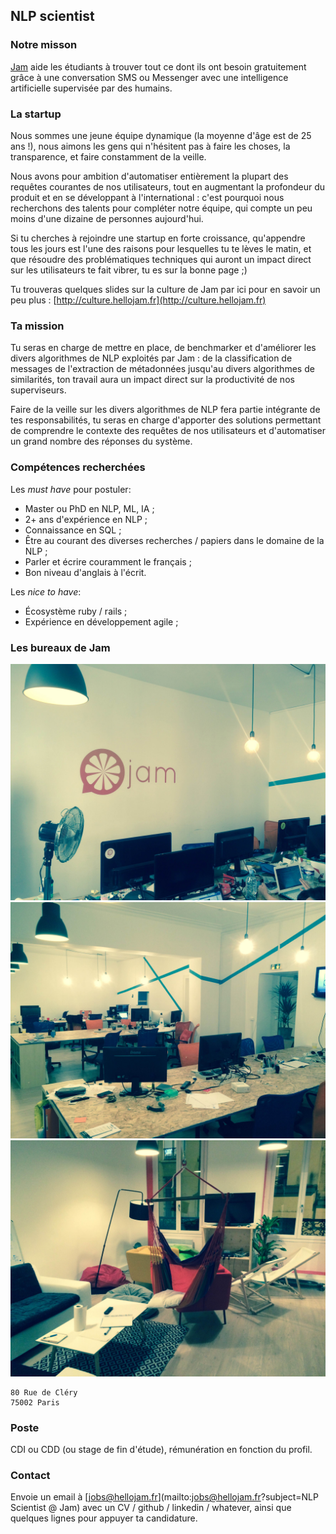 ## NLP scientist

### Notre misson

[Jam](https://hellojam.fr) aide les étudiants à trouver tout ce dont ils ont besoin gratuitement grâce
à une conversation SMS ou Messenger avec une intelligence artificielle
supervisée par des humains.

### La startup

Nous sommes une jeune équipe dynamique (la moyenne d'âge est de 25 ans !), nous
aimons les gens qui n'hésitent pas à faire les choses, la transparence, et faire
constamment de la veille.

Nous avons pour ambition d'automatiser entièrement la plupart des requêtes courantes
de nos utilisateurs, tout en augmentant la profondeur du produit et en
se développant à l'international : c'est pourquoi nous recherchons des talents pour
compléter notre équipe, qui compte un peu moins d'une dizaine de personnes
aujourd'hui.

Si tu cherches à rejoindre une startup en forte croissance, qu'appendre tous les
jours est l'une des raisons pour lesquelles tu te lèves le matin, et que résoudre
des problématiques techniques qui auront un impact direct sur les utilisateurs
te fait vibrer, tu es sur la bonne page ;)

Tu trouveras quelques slides sur la culture de Jam par ici pour en savoir un peu
plus : [http://culture.hellojam.fr](http://culture.hellojam.fr)

### Ta mission

Tu seras en charge de mettre en place, de benchmarker et d'améliorer les
divers algorithmes de NLP exploités par Jam : de la classification de messages
de l'extraction de métadonnées jusqu'au divers algorithmes de similarités,
ton travail aura un impact direct sur la productivité de nos superviseurs.

Faire de la veille sur les divers algorithmes de NLP fera partie intégrante de
tes responsabilités, tu seras en charge d'apporter des solutions permettant de
comprendre le contexte des requêtes de nos utilisateurs et d'automatiser un
grand nombre des réponses du système.

### Compétences recherchées

Les *must have* pour postuler:

* Master ou PhD en NLP, ML, IA ;
* 2+ ans d'expérience en NLP ;
* Connaissance en SQL ;
* Être au courant des diverses recherches / papiers dans le domaine de la NLP ;
* Parler et écrire couramment le français ;
* Bon niveau d'anglais à l'écrit.

Les *nice to have*:

* Écosystème ruby / rails ;
* Expérience en développement agile ;

### Les bureaux de Jam

![Wok 1](https://raw.githubusercontent.com/blackbirdco/jobs/master/img/wok1.jpg)
![Wok 2](https://raw.githubusercontent.com/blackbirdco/jobs/master/img/wok2.jpg)
![Wok 3](https://raw.githubusercontent.com/blackbirdco/jobs/master/img/wok3.jpg)

```
80 Rue de Cléry
75002 Paris
```

### Poste

CDI ou CDD (ou stage de fin d'étude), rémunération en fonction du profil.

### Contact

Envoie un email à [jobs@hellojam.fr](mailto:jobs@hellojam.fr?subject=NLP Scientist @ Jam) avec un CV / github /
linkedin / whatever, ainsi que quelques lignes pour appuyer ta candidature.
